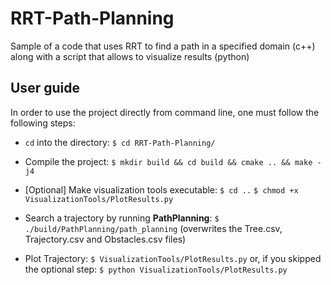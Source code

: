 # RRT-Path-Planning
Sample of a code that uses RRT to find a path in a specified domain (c++) along with a script that allows to visualize results (python)

## User guide
In order to use the project directly from command line, one must follow the following steps: 

* `cd` into the directory: 
```$ cd RRT-Path-Planning/```

* Compile the project: 
```$ mkdir build && cd build && cmake .. && make -j4```

* [Optional] Make visualization tools executable:
```$ cd ..```
```$ chmod +x VisualizationTools/PlotResults.py```

* Search a trajectory by running **PathPlanning**: 
```$ ./build/PathPlanning/path_planning``` (overwrites the Tree.csv, Trajectory.csv and Obstacles.csv files)

* Plot Trajectory: 
```$ VisualizationTools/PlotResults.py```
or, if you skipped the optional step: 
```$ python VisualizationTools/PlotResults.py```

